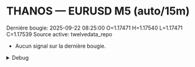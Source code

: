 # THANOS — EURUSD M5 (auto/15m)
Dernière bougie: 2025-09-22 08:25:00  O=1.17471  H=1.17540  L=1.17471  C=1.17539
Source active: twelvedata_repo

- Aucun signal sur la dernière bougie.

<details><summary>Debug</summary>

- TD_API_KEY manquant.

</details>